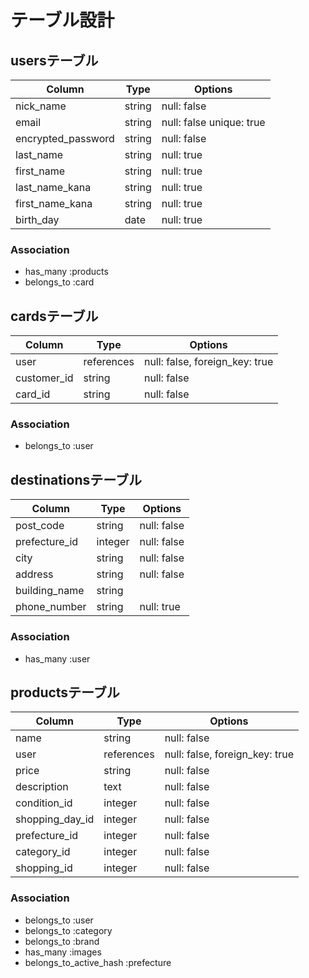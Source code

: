 # テーブル設計


## usersテーブル
| Column                         | Type   | Options                  |
| ------------------------------ | ------ | ------------------------ |
| nick_name                      | string | null: false              |
| email                          | string | null: false unique: true |
| encrypted_password             | string | null: false              |
| last_name                      | string | null: true               |
| first_name                     | string | null: true               |
| last_name_kana                 | string | null: true               |
| first_name_kana                | string | null: true               |
| birth_day                      | date   | null: true               |

### Association
- has_many :products
- belongs_to :card


## cardsテーブル
| Column      | Type       | Options                        |
| ----------- | ---------- | ------------------------------ |
| user        | references | null: false, foreign_key: true |
| customer_id | string     | null: false                    |
| card_id     | string     | null: false                    |

### Association
- belongs_to :user


## destinationsテーブル
| Column        | Type    | Options     |
| ------------- | ------- | ------------|
| post_code     | string  | null: false |
| prefecture_id | integer | null: false |
| city          | string  | null: false |
| address       | string  | null: false |
| building_name | string  |             |
| phone_number  | string  | null: true  |

### Association
- has_many :user


## productsテーブル
| Column           | Type       | Options                         |
| ---------------- | ---------- | ------------------------------- |
| name             | string     | null: false                     |
| user             | references | null: false, foreign_key: true  |
| price            | string     | null: false                     |
| description      | text       | null: false                     |
| condition_id     | integer    | null: false                     |
| shopping_day_id  | integer    | null: false                     |
| prefecture_id    | integer    | null: false                     |
| category_id      | integer    | null: false                     |
| shopping_id      | integer    | null: false                     |

### Association
- belongs_to :user
- belongs_to :category
- belongs_to :brand
- has_many :images
- belongs_to_active_hash :prefecture

